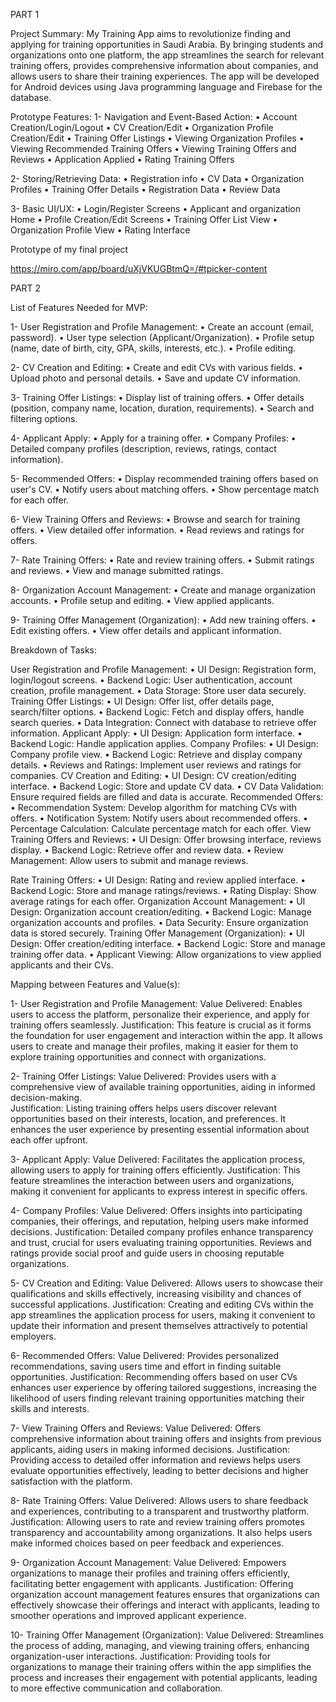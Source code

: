 PART 1

Project Summary:
My Training App aims to revolutionize finding and applying for training opportunities in Saudi Arabia. By bringing students and organizations onto one platform, 
the app streamlines the search for relevant training offers, provides comprehensive information about companies, and allows users to share their training experiences.
The app will be developed for Android devices using Java programming language and Firebase for the database.

Prototype Features:
1-	Navigation and Event-Based Action:
•	Account Creation/Login/Logout
•	CV Creation/Edit
•	Organization Profile Creation/Edit
•	Training Offer Listings
•	Viewing Organization Profiles
•	Viewing Recommended Training Offers
•	Viewing Training Offers and Reviews
•	Application Applied
•	Rating Training Offers

2-	Storing/Retrieving Data:
•	Registration info
•	CV Data
•	Organization Profiles
•	Training Offer Details
•	Registration Data
•	Review Data

3-	Basic UI/UX:
•	Login/Register Screens
•	Applicant and organization Home
•	Profile Creation/Edit Screens
•	Training Offer List View
•	Organization Profile View
•	Rating Interface


Prototype of my final project
  
https://miro.com/app/board/uXjVKUGBtmQ=/#tpicker-content 

PART 2

List of Features Needed for MVP:

1-	User Registration and Profile Management:
•	Create an account (email, password).
•	User type selection (Applicant/Organization).
•	Profile setup (name, date of birth, city, GPA, skills, interests, etc.).
•	Profile editing.

2-	CV Creation and Editing:
•	Create and edit CVs with various fields.
•	Upload photo and personal details.
•	Save and update CV information.

3-	Training Offer Listings:
•	Display list of training offers.
•	Offer details (position, company name, location, duration, requirements).
•	Search and filtering options.

4-	Applicant Apply:
•	Apply for a training offer.
•	Company Profiles:
•	Detailed company profiles (description, reviews, ratings, contact information).

5-	Recommended Offers:
•	Display recommended training offers based on user's CV.
•	Notify users about matching offers.
•	Show percentage match for each offer.

6-	View Training Offers and Reviews:
•	Browse and search for training offers.
•	View detailed offer information.
•	Read reviews and ratings for offers.

7-	Rate Training Offers:
•	Rate and review training offers.
•	Submit ratings and reviews.
•	View and manage submitted ratings.

8-	Organization Account Management:
•	Create and manage organization accounts.
•	Profile setup and editing.
•	View applied applicants.

9-	Training Offer Management (Organization):
•	Add new training offers.
•	Edit existing offers.
•	View offer details and applicant information.

Breakdown of Tasks:

User Registration and Profile Management:
•	UI Design: Registration form, login/logout screens.
•	Backend Logic: User authentication, account creation, profile management.
•	Data Storage: Store user data securely.
Training Offer Listings:
•	UI Design: Offer list, offer details page, search/filter options.
•	Backend Logic: Fetch and display offers, handle search queries.
•	Data Integration: Connect with database to retrieve offer information.
Applicant Apply:
•	UI Design: Application form interface.
•	Backend Logic: Handle application applies.
Company Profiles:
•	UI Design: Company profile view.
•	Backend Logic: Retrieve and display company details.
•	Reviews and Ratings: Implement user reviews and ratings for companies.
CV Creation and Editing:
•	UI Design: CV creation/editing interface.
•	Backend Logic: Store and update CV data.
•	CV Data Validation: Ensure required fields are filled and data is accurate.
Recommended Offers:
•	Recommendation System: Develop algorithm for matching CVs with offers.
•	Notification System: Notify users about recommended offers.
•	Percentage Calculation: Calculate percentage match for each offer.
View Training Offers and Reviews:
•	UI Design: Offer browsing interface, reviews display.
•	Backend Logic: Retrieve offer and review data.
•	Review Management: Allow users to submit and manage reviews.


Rate Training Offers:
•	UI Design: Rating and review applied interface.
•	Backend Logic: Store and manage ratings/reviews.
•	Rating Display: Show average ratings for each offer.
Organization Account Management:
•	UI Design: Organization account creation/editing.
•	Backend Logic: Manage organization accounts and profiles.
•	Data Security: Ensure organization data is stored securely.
Training Offer Management (Organization):
•	UI Design: Offer creation/editing interface.
•	Backend Logic: Store and manage training offer data.
•	Applicant Viewing: Allow organizations to view applied applicants and their CVs.

Mapping between Features and Value(s):

1-	User Registration and Profile Management:
Value Delivered: Enables users to access the platform, personalize their experience, and apply for training offers seamlessly.
Justification: This feature is crucial as it forms the foundation for user engagement and interaction within the app. It allows users to create and manage their profiles, making it easier for them to explore training opportunities and connect with organizations.

2-	Training Offer Listings:
Value Delivered: Provides users with a comprehensive view of available training opportunities, aiding in informed decision-making.  
Justification: Listing training offers helps users discover relevant opportunities based on their interests, location, and preferences. It enhances the user experience by presenting essential information about each offer upfront.

3-	Applicant Apply:
Value Delivered: Facilitates the application process, allowing users to apply for training offers efficiently.
Justification: This feature streamlines the interaction between users and organizations, making it convenient for applicants to express interest in specific offers. 





4-	Company Profiles:
Value Delivered: Offers insights into participating companies, their offerings, and reputation, helping users make informed decisions.
Justification: Detailed company profiles enhance transparency and trust, crucial for users evaluating training opportunities. Reviews and ratings provide social proof and guide users in choosing reputable organizations.

5-	CV Creation and Editing:
Value Delivered: Allows users to showcase their qualifications and skills effectively, increasing visibility and chances of successful applications.
Justification: Creating and editing CVs within the app streamlines the application process for users, making it convenient to update their information and present themselves attractively to potential employers.

6-	Recommended Offers:
Value Delivered: Provides personalized recommendations, saving users time and effort in finding suitable opportunities.
Justification: Recommending offers based on user CVs enhances user experience by offering tailored suggestions, increasing the likelihood of users finding relevant training opportunities matching their skills and interests.

7-	View Training Offers and Reviews:
Value Delivered: Offers comprehensive information about training offers and insights from previous applicants, aiding users in making informed decisions.
Justification: Providing access to detailed offer information and reviews helps users evaluate opportunities effectively, leading to better decisions and higher satisfaction with the platform.

8-	Rate Training Offers:
Value Delivered: Allows users to share feedback and experiences, contributing to a transparent and trustworthy platform.
Justification: Allowing users to rate and review training offers promotes transparency and accountability among organizations. It also helps users make informed choices based on peer feedback and experiences.

9-	Organization Account Management:
Value Delivered: Empowers organizations to manage their profiles and training offers efficiently, facilitating better engagement with applicants.
Justification: Offering organization account management features ensures that organizations can effectively showcase their offerings and interact with applicants, leading to smoother operations and improved applicant experience.

10-	Training Offer Management (Organization):
Value Delivered: Streamlines the process of adding, managing, and viewing training offers, enhancing organization-user interactions.
Justification: Providing tools for organizations to manage their training offers within the app simplifies the process and increases their engagement with potential applicants, leading to more effective communication and collaboration.









